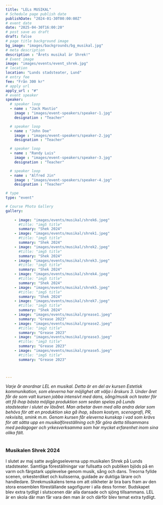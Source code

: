 ```yaml
---
title: "LELs MUSIKAL"
# Schedule page publish date
publishDate: "2024-01-30T00:00:00Z"
# event date
date: "2025-04-30T16:00:20"
# post save as draft
draft: false
# page title background image
bg_image: "images/backgrounds/bg_musikal.jpg"
# meta description
description : "Årets musikal är Shrek!"
# Event image
image: "images/events/event_shrek.jpg"
# location
location: "Lunds stadsteater, Lund"
# entry fee
fee: "Från 300 kr"
# apply url
apply_url : "#"
# event speaker
speaker:
  # speaker loop
  - name : "Jack Mastio"
    image : "images/event-speakers/speaker-1.jpg"
    designation : "Teacher"

  # speaker loop
  - name : "John Doe"
    image : "images/event-speakers/speaker-2.jpg"
    designation : "Teacher"

  # speaker loop
  - name : "Randy Luis"
    image : "images/event-speakers/speaker-3.jpg"
    designation : "Teacher"

  # speaker loop
  - name : "Alfred Jin"
    image : "images/event-speakers/speaker-4.jpg"
    designation : "Teacher"

# type
type: "event"

# Course Photo Gallery
gallery:
    
    - image: "images/events/musikal/shrek6.jpeg"
      #title: "img5 title"
      summary: "Shek 2024"
    - image: "images/events/musikal/shrek1.jpeg"
      #title: "img5 title"
      summary: "Shek 2024"
    - image: "images/events/musikal/shrek2.jpeg"
      #title: "img5 title"
      summary: "Shek 2024"
    - image: "images/events/musikal/shrek3.jpeg"
      #title: "img5 title"
      summary: "Shek 2024"
    - image: "images/events/musikal/shrek4.jpeg"
      #title: "img5 title"
      summary: "Shek 2024"   
    - image: "images/events/musikal/shrek5.jpeg"
      #title: "img5 title"
      summary: "Shek 2024"  
    - image: "images/events/musikal/shrek7.jpeg"
      #title: "img5 title"
      summary: "Shek 2024"   
    - image: "images/events/musikal/grease1.jpeg"
      summary: "Grease 2023"
    - image: "images/events/musikal/grease2.jpeg"
      #title: "img2 title"
      summary: "Grease 2023"
    - image: "images/events/musikal/grease3.jpeg"
      #title: "img3 title"
      summary: "Grease 2023"
    - image: "images/events/musikal/grease5.jpeg"
      #title: "img5 title"
      summary: "Grease 2023"
      


---
```


*Varje år anordnar LEL en musikal. Detta är en del av kursen Estetisk kommunikation, som eleverna har möjlighet att välja i årskurs 3. Under året får de som valt kursen jobba intensivt med dans, sång/musik och teater för att få ihop bästa möjliga produktion som sedan spelas på Lunds stadsteater i slutet av läsåret. Man arbetar även med alla andra delar som behövs för att en produktion ska gå ihop, såsom kostym, scenografi, PR, rekvisita, smink m.m. Genom kursen får eleverna kunskap i vad som krävs för att sätta upp en musikalföreställning och får göra detta tillsammans med pedagoger och yrkesverksamma som har mycket erfarenhet inom sina olika fält.*
<br/><br/>

### Musikalen Shrek 2024

I slutet av maj satte avgångseleverna upp musikalen Shrek på Lunds stadsteater. Samtliga föreställningar var fullsatta och publiken bjöds på en varm och färgstark upplevelse genom musik, sång och dans. Treorna fyllde scenen, orkesterdiket och kulisserna, guidade av duktiga lärare och handledare. Shrekmusikalens tema om att olikheter är bra bars fram av den stora ensemblen föreställande sagofigurer i alla dess former. Budskapet blev extra tydligt i slutscenen där alla dansade och sjöng tillsammans. LEL är en skola där man får vara den man är och därför blev temat extra tydligt.